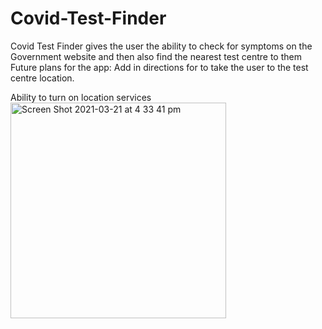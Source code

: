# Covid-Test-Finder
Covid Test Finder gives the user the ability to check for symptoms on the Government website and then also find the nearest test centre to them
Future plans for the app: Add in directions for to take the user to the test centre location.

Ability to turn on location services <img width="345" alt="Screen Shot 2021-03-21 at 4 33 41 pm" src="https://user-images.githubusercontent.com/36807329/111895076-2a8a4700-8a64-11eb-8c0e-e7361c76996e.png">
